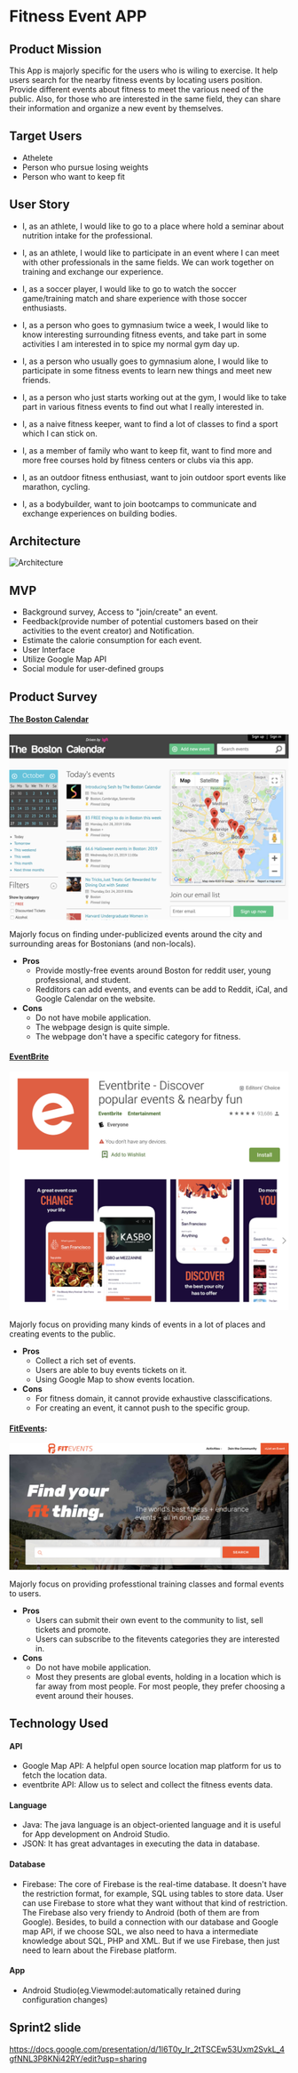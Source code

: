 # Fitness Event APP

## Product Mission
This App is majorly specific for the users who is wiling to exercise. It help users search for the nearby fitness events by locating users position. Provide different events about fitness to meet the various need of the public. Also, for those who are interested in the same field, they can share their information and organize a new event by themselves.

## Target Users
* Athelete
* Person who pursue losing weights
* Person who want to keep fit

## User Story
* I, as an athlete, I would like to go to a place where hold a seminar about nutrition intake for the professional.

* I, as an athlete, I would like to participate in an event where I can meet with other professionals in the same fields. We can work together on training and exchange our experience. 

* I, as a soccer player, I would like to go to watch the soccer game/training match and share experience with those soccer enthusiasts.

* I, as a person who goes to gymnasium twice a week, I would like to know interesting surrounding fitness events, and take part in some activities I am interested in to spice my normal gym day up.

* I, as a person who usually goes to gymnasium alone, I would like to participate in some fitness events to learn new things and meet new friends.

* I, as a person who just starts working out at the gym, I would like to take part in various fitness events to find out what I really interested in.

* I, as a naive fitness keeper, want to find a lot of classes to find a sport which I can stick on.

* I, as a member of family who want to keep fit, want to find more and more free courses hold by fitness centers or clubs via this app.

* I, as an outdoor fitness enthusiast, want to join outdoor sport events like marathon, cycling.

* I, as a bodybuilder, want to join bootcamps to communicate and exchange experiences on building bodies.

## Architecture
![Architecture](https://github.com/Fitness-Event-APP/Fitness/raw/master/img/Architecture.png)


## MVP
* Background survey, Access to "join/create" an event.
* Feedback(provide number of potential customers based on their activities to the event creator) and Notification.
* Estimate the calorie consumption for each event.
* User Interface
* Utilize Google Map API
* Social module for user-defined groups

## Product Survey
#### [The Boston Calendar](https://www.thebostoncalendar.com/)
![TheBostonCalendar](img/TheBostonCalendar.png)

Majorly focus on finding under-publicized events around the city and surrounding areas for Bostonians (and non-locals).
* <strong> Pros </strong>
  * Provide mostly-free events around Boston for reddit user, young professional, and student.
  * Redditors can add events, and events can be add to Reddit, iCal, and Google Calendar on the website.
* <strong> Cons </strong>
  * Do not have mobile application.
  * The webpage design is quite simple.
  * The webpage don't have a specific category for fitness.

#### [EventBrite](https://www.eventbrite.com/d/ma--boston/events/)
![eventbrite](img/eventbrite.png)

Majorly focus on providing many kinds of events in a lot of places and creating events to the public.
* <strong> Pros </strong>
  * Collect a rich set of events.
  * Users are able to buy events tickets on it.
  * Using Google Map to show events location.
* <strong> Cons </strong>
  * For fitness domain, it cannot provide exhaustive classcifications.
  * For creating an event, it cannot push to the specific group.

#### [FitEvents](https://fitevents.com/): 
![fitevents](img/fitevents.png)

Majorly focus on providing professtional training classes and formal events to users. 
* <strong> Pros </strong>
  * Users can submit their own event to the community to list, sell tickets and promote.
  * Users can subscribe to the fitevents categories they are interested in.
* <strong> Cons </strong>
  * Do not have mobile application.
  * Most they presents are global events, holding in a location which is far away from most people. For most people, they prefer choosing a event around their houses. 

## Technology Used
#### API
* Google Map API: A helpful open source location map platform for us to fetch the location data.
* eventbrite API: Allow us to select and collect the fitness events data.

#### Language
* Java: The java language is an object-oriented language and it is useful for App development on Android Studio.
* JSON: It has great advantages in executing the data in database.

#### Database
* Firebase: The core of Firebase is the real-time database. It doesn't have the restriction format, for example, SQL using tables to store data. User can use Firebase to store what they want without that kind of restriction. The Firebase also very friendy to Android (both of them are from Google). Besides, to build a connection with our database and Google map API, if we choose SQL, we also need to hava a intermediate knowledge about SQL, PHP and XML. But if we use Firebase, then just need to learn about the Firebase platform. 

#### App
* Android Studio(eg.Viewmodel:automatically retained during configuration changes)

## Sprint2 slide
https://docs.google.com/presentation/d/1l6T0y_Ir_2tTSCEw53Uxm2SvkL_4gfNNL3P8KNi42RY/edit?usp=sharing


